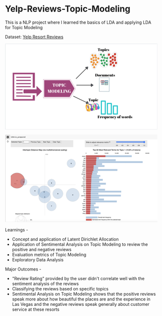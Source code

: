 # Yelp-Reviews-Topic-Modeling
This is a NLP project where I learned the basics of LDA and applying LDA for Topic Modeling

Dataset: [Yelp Resort Reviews](https://drive.google.com/drive/folders/1nUIOHqvOoF5EkST8u_pMcL7gvKtCy0La?usp=sharing)

![Topic Modeling](assets/topicmodeling.png)

![Screenshot](assets/Topic_Models.png)

Learnings - 
* Concept and application of Latent Dirichlet Allocation
* Application of Sentimental Analysis on Topic Modeling to review the positive and negative reviews
* Evaluation metrics of Topic Modeling
* Exploratory Data Analysis 

Major Outcomes - 
* "Review Rating" provided by the user didn't correlate well with the sentiment analysis of the reviews
* Classifying the reviews based on specific topics
* Sentimental Analysis on Topic Modeling shows that the positive reviews speak more about how beautiful the places are and the experience in Las Vegas and the negative reviews speak generally about customer service at these resorts

